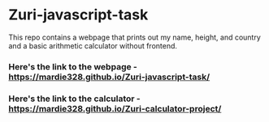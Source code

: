 # Zuri-javascript-task

This repo contains a webpage that prints out my name, height, and country and a basic arithmetic calculator without frontend.
### Here's the link to the webpage - https://mardie328.github.io/Zuri-javascript-task/
### Here's the link to the calculator - https://mardie328.github.io/Zuri-calculator-project/
